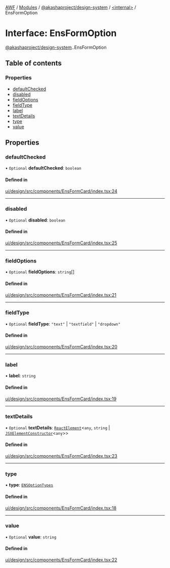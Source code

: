[AWF](../README.md) / [Modules](../modules.md) / [@akashaproject/design-system](../modules/akashaproject_design_system.md) / [<internal\>](../modules/akashaproject_design_system._internal_.md) / EnsFormOption

# Interface: EnsFormOption

[@akashaproject/design-system](../modules/akashaproject_design_system.md).[<internal>](../modules/akashaproject_design_system._internal_.md).EnsFormOption

## Table of contents

### Properties

- [defaultChecked](akashaproject_design_system._internal_.EnsFormOption.md#defaultchecked)
- [disabled](akashaproject_design_system._internal_.EnsFormOption.md#disabled)
- [fieldOptions](akashaproject_design_system._internal_.EnsFormOption.md#fieldoptions)
- [fieldType](akashaproject_design_system._internal_.EnsFormOption.md#fieldtype)
- [label](akashaproject_design_system._internal_.EnsFormOption.md#label)
- [textDetails](akashaproject_design_system._internal_.EnsFormOption.md#textdetails)
- [type](akashaproject_design_system._internal_.EnsFormOption.md#type)
- [value](akashaproject_design_system._internal_.EnsFormOption.md#value)

## Properties

### defaultChecked

• `Optional` **defaultChecked**: `boolean`

#### Defined in

[ui/design/src/components/EnsFormCard/index.tsx:24](https://github.com/AKASHAorg/akasha-world-framework/blob/d81a7246/ui/design/src/components/EnsFormCard/index.tsx#L24)

___

### disabled

• `Optional` **disabled**: `boolean`

#### Defined in

[ui/design/src/components/EnsFormCard/index.tsx:25](https://github.com/AKASHAorg/akasha-world-framework/blob/d81a7246/ui/design/src/components/EnsFormCard/index.tsx#L25)

___

### fieldOptions

• `Optional` **fieldOptions**: `string`[]

#### Defined in

[ui/design/src/components/EnsFormCard/index.tsx:21](https://github.com/AKASHAorg/akasha-world-framework/blob/d81a7246/ui/design/src/components/EnsFormCard/index.tsx#L21)

___

### fieldType

• `Optional` **fieldType**: ``"text"`` \| ``"textfield"`` \| ``"dropdown"``

#### Defined in

[ui/design/src/components/EnsFormCard/index.tsx:20](https://github.com/AKASHAorg/akasha-world-framework/blob/d81a7246/ui/design/src/components/EnsFormCard/index.tsx#L20)

___

### label

• **label**: `string`

#### Defined in

[ui/design/src/components/EnsFormCard/index.tsx:19](https://github.com/AKASHAorg/akasha-world-framework/blob/d81a7246/ui/design/src/components/EnsFormCard/index.tsx#L19)

___

### textDetails

• `Optional` **textDetails**: [`ReactElement`](akashaproject_design_system._internal_.ReactElement.md)<`any`, `string` \| [`JSXElementConstructor`](../modules/akashaproject_design_system._internal_.md#jsxelementconstructor)<`any`\>\>

#### Defined in

[ui/design/src/components/EnsFormCard/index.tsx:23](https://github.com/AKASHAorg/akasha-world-framework/blob/d81a7246/ui/design/src/components/EnsFormCard/index.tsx#L23)

___

### type

• **type**: [`ENSOptionTypes`](../enums/akashaproject_design_system._internal_.ENSOptionTypes.md)

#### Defined in

[ui/design/src/components/EnsFormCard/index.tsx:18](https://github.com/AKASHAorg/akasha-world-framework/blob/d81a7246/ui/design/src/components/EnsFormCard/index.tsx#L18)

___

### value

• `Optional` **value**: `string`

#### Defined in

[ui/design/src/components/EnsFormCard/index.tsx:22](https://github.com/AKASHAorg/akasha-world-framework/blob/d81a7246/ui/design/src/components/EnsFormCard/index.tsx#L22)

